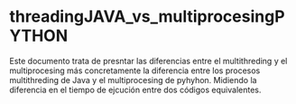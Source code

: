 # threadingJAVA_vs_multiprocesingPYTHON

Este documento trata de presntar las diferencias entre el multithreding y el multiprocesing más concretamente la diferencia entre los procesos multithreding de Java y el multiprocesing de pyhyhon. Midiendo la diferencia en el tiempo de ejcución entre dos códigos equivalentes.
